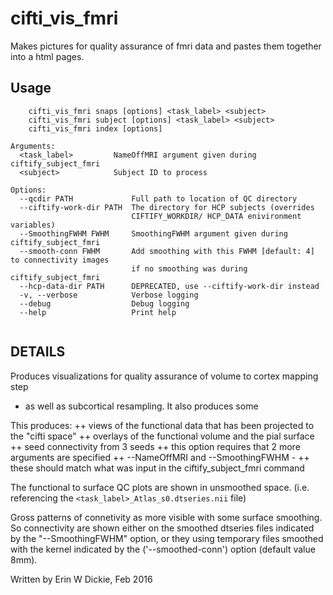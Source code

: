 # cifti_vis_fmri

Makes pictures for quality assurance of fmri data and pastes them
together into a html pages.

## Usage
```
    cifti_vis_fmri snaps [options] <task_label> <subject>
    cifti_vis_fmri subject [options] <task_label> <subject>
    cifti_vis_fmri index [options]

Arguments:
  <task_label>         NameOffMRI argument given during ciftify_subject_fmri
  <subject>            Subject ID to process

Options:
  --qcdir PATH             Full path to location of QC directory
  --ciftify-work-dir PATH  The directory for HCP subjects (overrides
                           CIFTIFY_WORKDIR/ HCP_DATA enivironment variables)
  --SmoothingFWHM FWHM     SmoothingFWHM argument given during ciftify_subject_fmri
  --smooth-conn FWHM       Add smoothing with this FWHM [default: 4] to connectivity images
                           if no smoothing was during ciftify_subject_fmri
  --hcp-data-dir PATH      DEPRECATED, use --ciftify-work-dir instead
  -v, --verbose            Verbose logging
  --debug                  Debug logging
  --help                   Print help


```
## DETAILS
Produces visualizations for quality assurance of volume to cortex mapping step
- as well as subcortical resampling. It also produces some

This produces:
 ++ views of the functional data that has been projected to the "cifti space"
 ++ overlays of the functional volume and the pial surface
 ++ seed connectivity from 3 seeds
 ++ this option requires that 2 more arguments are specified
    ++ --NameOffMRI and --SmoothingFWHM -
    ++ these should match what was input in the ciftify_subject_fmri command

The functional to surface QC plots are shown in unsmoothed space.
(i.e. referencing the `<task_label>_Atlas_s0.dtseries.nii` file)

Gross patterns of connetivity as more visible with some surface smoothing.
So connectivity are shown either on the smoothed dtseries files indicated by the
"--SmoothingFWHM" option, or they using temporary files smoothed with the kernel
indicated by the ('--smoothed-conn') option (default value 8mm).

Written by Erin W Dickie, Feb 2016
